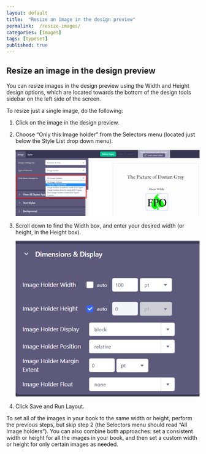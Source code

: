 ```yaml
---
layout: default
title:  "Resize an image in the design preview"
permalink:  /resize-images/
categories: [Images]
tags: [typeset]
published: true
---
```


<section data-type="chapter" class="hsecchapter" data-hederis-type="hsecchapter" id="resize-images" data-pi-attrs="id: resize-images; data-tags: typeset;" role="doc-chapter" data-tags="typeset" data-author-name=" " data-book-title=" " title="Resize an image in the design preview"><h1 data-hederis-type="hblkchaptitle" class="hblkchaptitle" id="pKuvm3sZ1">Resize an image in the design preview</h1>
    <p class="hblkp" data-hederis-type="hblkp" id="pUxciGrdt">You can resize images in the design preview using the Width and Height design options, which are located towards the bottom of the design tools sidebar on the left side of the screen. </p>
    <p class="hblkp" data-hederis-type="hblkp" id="p0kiFMdcR">To resize just a single image, do the following:</p>
    <ol class="hwprnumlist" data-hederis-type="hwprnumlist" id="pCuHmHPQU"><li class="hblkoli" data-hederis-type="hblkoli" id="lisXFjVFe6"><p class="hblkoli" data-hederis-type="hblklip" id="pPaEy7uLl">Click on the image in the design preview.</p></li>
    <li class="hblkoli" data-hederis-type="hblkoli" id="liq5AddV9P"><p class="hblkoli" data-hederis-type="hblklip" id="pVoszCUV6">Choose &#8220;Only this Image holder&#8221; from the Selectors menu (located just below the Style List drop down menu).</p><img data-hederis-type="hblkimg" class="hblkimg" id="p3cXuvJZq" src="/images/resize_img_1.png" data-img-src="resize_img_1.png"/>
    </li>
    <li class="hblkoli" data-hederis-type="hblkoli" id="liRGnCA4XJ"><p class="hblkoli" data-hederis-type="hblklip" id="pWtZh83xR">Scroll down to find the Width box, and enter your desired width (or height, in the Height box).</p><img data-hederis-type="hblkimg" class="hblkimg" id="pEX7142UN" src="/images/resize_img_2.png" data-img-src="resize_img_2.png"/>
    </li>
    <li class="hblkoli" data-hederis-type="hblkoli" id="liigPoIgSC"><p class="hblkoli" data-hederis-type="hblklip" id="prnHAb2Vp">Click Save and Run Layout.</p></li>
    </ol>
    <p class="hblkp" data-hederis-type="hblkp" id="pYFLy5AS7">To set all of the images in your book to the same width or height, perform the previous steps, but skip step 2 (the Selectors menu should read &#8220;All Image holders&#8221;). You can also combine both approaches: set a consistent width or height for all the images in your book, and then set a custom width or height for only certain images as needed.</p>
    </section>
    